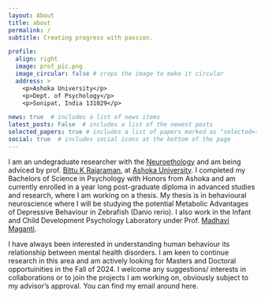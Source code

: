 ```yaml
---
layout: About
title: about
permalink: /
subtitle: Creating progress with passion.

profile:
  align: right
  image: prof_pic.png
  image_circular: false # crops the image to make it circular
  address: >
    <p>Ashoka University</p>
    <p>Dept. of Psychology</p>
    <p>Sonipat, India 131029</p>

news: true  # includes a list of news items
latest_posts: False  # includes a list of the newest posts
selected_papers: true # includes a list of papers marked as "selected={true}"
social: true  # includes social icons at the bottom of the page
---
```


I am an undegraduate researcher with the [Neuroethology](https://www.neuroethology.in/) and am being adviced by prof. [Bittu K Rajaraman](https://scholar.google.com/citations?user=VIHjbnsAAAAJ&hl=en), at [Ashoka University](https://www.ashoka.edu.in/).  I completed my Bachelors of Science in Psychology with Honors from Ashoka and am currently enrolled in a year long post-graduate diploma in advanced studies and research, where I am working on a thesis. My thesis is in behavioural neuroscience where I will be studying the potential Metabolic Advantages of Depressive Behaviour in Zebrafish (Danio rerio). I also work in the Infant and Child Development Psychology Laboratory under Prof. [Madhavi Maganti](https://scholar.google.co.in/citations?user=Ezw6fZMAAAAJ&hl=en).

I have always been interested in understanding human behaviour its relationship between mental health disorders. I am keen to continue research in this area and am actively looking for Masters and Doctoral opportuinities in the Fall of 2024. I welcome any suggestions/ interests in collaborations or to join the projects I am working on, obviously subject to my advisor’s approval. You can find my email around here.
